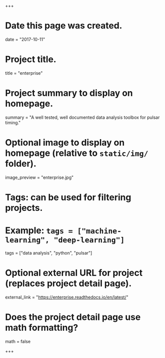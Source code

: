+++
# Date this page was created.
date = "2017-10-11"

# Project title.
title = "enterprise"

# Project summary to display on homepage.
summary = "A well tested, well documented data analysis toolbox for pulsar timing."

# Optional image to display on homepage (relative to `static/img/` folder).
image_preview = "enterprise.jpg"

# Tags: can be used for filtering projects.
# Example: `tags = ["machine-learning", "deep-learning"]`
tags = ["data analysis", "python", "pulsar"]

# Optional external URL for project (replaces project detail page).
external_link = "https://enterprise.readthedocs.io/en/latest/"

# Does the project detail page use math formatting?
math = false

+++
